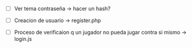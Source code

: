 - [ ] Ver tema contraseña -> hacer un hash? 


- [ ] Creacion de usuario -> register.php


- [ ] Proceso de verificaion q un jugador no pueda jugar contra si mismo -> login.js